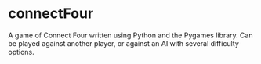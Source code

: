 # connectFour
A game of Connect Four written using Python and the Pygames library. Can be played against another player, or against an AI with several difficulty options.
